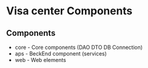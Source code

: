 # Visa center Components

## Components

* core - Core components (DAO DTO  DB Connection)
* aps - BeckEnd component (services)  
* web - Web elements  


